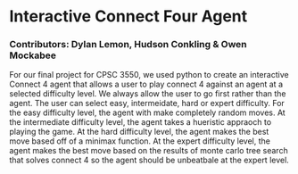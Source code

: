 # Interactive Connect Four Agent
### Contributors: Dylan Lemon, Hudson Conkling & Owen Mockabee
For our final project for CPSC 3550, we used python to create an interactive Connect 4 agent that allows a user to play connect 4 against an agent at a selected difficulty level.  We always allow the user to go first rather than the agent.  The user can select easy, intermeidate, hard or expert difficulty.  For the easy difficulty level, the agent with make completely random moves.  At the intermediate difficulty level, the agent takes a hueristic appraoch to playing the game.  At the hard difficulty level, the agent makes the best move based off of a minimax function.  At the expert difficulty level, the agent makes the best move based on the results of monte carlo tree search that solves connect 4 so the agent should be unbeatbale at the expert level.  


